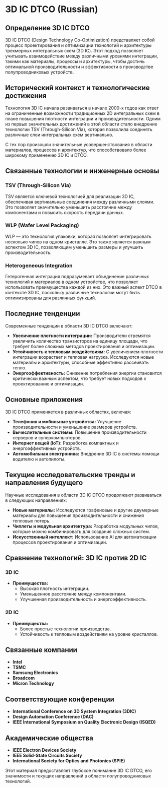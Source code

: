 # 3D IC DTCO (Russian)

## Определение 3D IC DTCO

3D IC DTCO (Design Technology Co-Optimization) представляет собой процесс проектирования и оптимизации технологий и архитектуры трехмерных интегральных схем (3D IC). Этот подход позволяет учитывать взаимодействие между различными уровнями интеграции, такими как материалы, процессы и архитектуры, чтобы достичь оптимальной производительности и эффективности в производстве полупроводниковых устройств.

## Исторический контекст и технологические достижения

Технология 3D IC начала развиваться в начале 2000-х годов как ответ на ограниченные возможности традиционных 2D интегральных схем в плане повышения плотности интеграции и производительности. Одним из первых значительных достижений в этой области стало внедрение технологии TSV (Through-Silicon Via), которая позволила соединять различные слои интегральных схем вертикально.

С тех пор произошли значительные усовершенствования в области материалов, процессов и архитектур, что способствовало более широкому применению 3D IC и DTCO.

## Связанные технологии и инженерные основы

### TSV (Through-Silicon Via)

TSV является ключевой технологией для реализации 3D IC, обеспечивая вертикальные соединения между различными слоями. Это позволяет значительно уменьшить расстояние между компонентами и повысить скорость передачи данных.

### WLP (Wafer Level Packaging)

WLP — это технология упаковки, которая позволяет интегрировать несколько чипов на одном кристалле. Это также является важным аспектом 3D IC, позволяющим уменьшить размеры и улучшить производительность.

### Heterogeneous Integration

Гетерогенная интеграция подразумевает объединение различных технологий и материалов в одном устройстве, что позволяет использовать преимущества каждой из них. Это важный аспект DTCO в контексте 3D IC, поскольку различные технологии могут быть оптимизированы для различных функций.

## Последние тенденции

Современные тенденции в области 3D IC DTCO включают:

- **Увеличение плотности интеграции:** Производители стремятся увеличить количество транзисторов на единицу площади, что требует более сложных методов проектирования и оптимизации.
- **Устойчивость к тепловым воздействиям:** С увеличением плотности интеграции возрастает и тепловая нагрузка. Исследуются новые материалы и архитектуры, способные эффективно рассеивать тепло.
- **Энергоэффективность:** Снижение потребления энергии становится критически важным аспектом, что требует новых подходов к проектированию и оптимизации.

## Основные приложения

3D IC DTCO применяется в различных областях, включая:

- **Телефония и мобильные устройства:** Улучшение производительности и уменьшение размеров устройств.
- **Вычеслительные системы:** Повышение производительности серверов и суперкомпьютеров.
- **Интернет вещей (IoT):** Разработка компактных и энергоэффективных устройств.
- **Автомобильная электроника:** Внедрение 3D IC в системы помощи водителю и автопилоты.

## Текущие исследовательские тренды и направления будущего

Научные исследования в области 3D IC DTCO продолжают развиваться в следующих направлениях:

- **Новые материалы:** Исследуются графеновые и другие двумерные материалы для повышения производительности и снижения тепловых потерь.
- **Чиплеты и модульная архитектура:** Разработка модульных чипов, которые можно комбинировать для создания сложных систем.
- **Искусственный интеллект:** Использование AI для автоматизации процессов проектирования и оптимизации.

## Сравнение технологий: 3D IC против 2D IC

### 3D IC

- **Преимущества:**
  - Высокая плотность интеграции.
  - Уменьшенное расстояние между компонентами.
  - Улучшенная производительность и энергоэффективность.

### 2D IC

- **Преимущества:**
  - Более простые технологии производства.
  - Устойчивость к тепловым воздействиям на уровне кристаллов.

## Связанные компании

- **Intel**
- **TSMC**
- **Samsung Electronics**
- **Broadcom**
- **Micron Technology**

## Соответствующие конференции

- **International Conference on 3D System Integration (3DIC)**
- **Design Automation Conference (DAC)**
- **IEEE International Symposium on Quality Electronic Design (ISQED)**

## Академические общества

- **IEEE Electron Devices Society**
- **IEEE Solid-State Circuits Society**
- **International Society for Optics and Photonics (SPIE)**

Этот материал предоставляет глубокое понимание 3D IC DTCO, его значимости и текущих направлений в области полупроводниковых технологий.